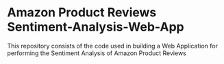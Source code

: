 # Amazon Product Reviews Sentiment-Analysis-Web-App
This repository consists of the code used in building a Web Application for performing the Sentiment Analysis of Amazon Product Reviews
